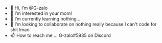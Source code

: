 - 👋 Hi, I’m @G-zalo
- 👀 I’m interested in your mom!
- 🌱 I’m currently learning nothing...
- 💞️ I’m looking to collaborate on nothing really because I can't code for shit lmao
- 📫 How to reach me ... G-zalo#5935 on Discord

<!---
